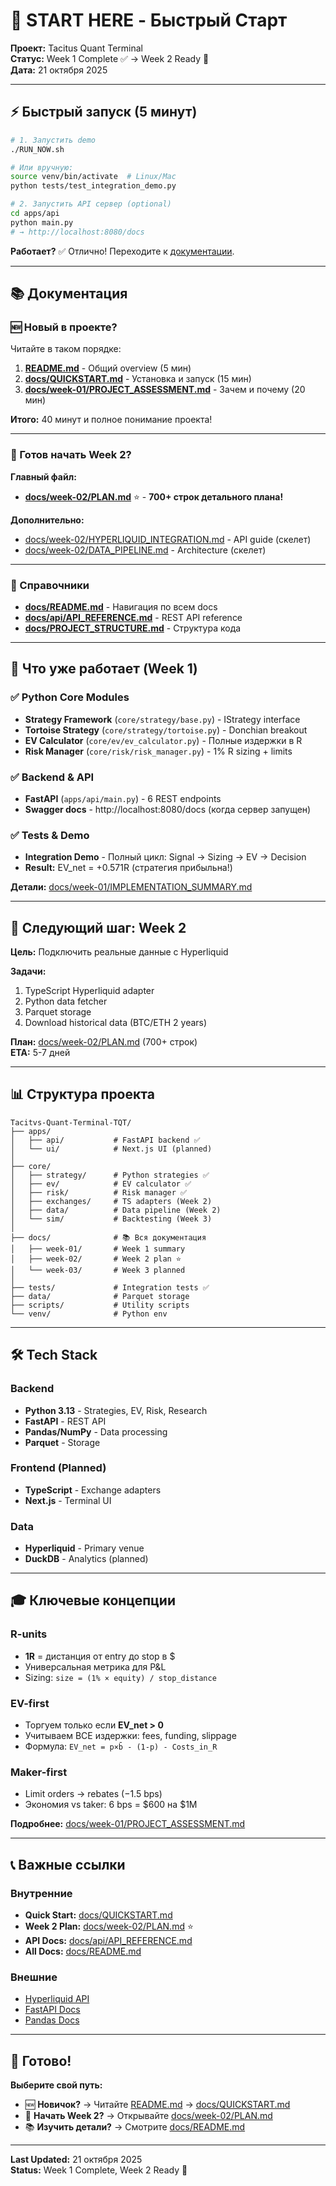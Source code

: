 # 🚀 START HERE - Быстрый Старт

**Проект:** Tacitus Quant Terminal  
**Статус:** Week 1 Complete ✅ → Week 2 Ready 🚀  
**Дата:** 21 октября 2025

---

## ⚡ Быстрый запуск (5 минут)

```bash
# 1. Запустить demo
./RUN_NOW.sh

# Или вручную:
source venv/bin/activate  # Linux/Mac
python tests/test_integration_demo.py

# 2. Запустить API сервер (optional)
cd apps/api
python main.py
# → http://localhost:8080/docs
```

**Работает?** ✅ Отлично! Переходите к [документации](#-документация).

---

## 📚 Документация

### 🆕 Новый в проекте?

Читайте в таком порядке:

1. **[README.md](README.md)** - Общий overview (5 мин)
2. **[docs/QUICKSTART.md](docs/QUICKSTART.md)** - Установка и запуск (15 мин)
3. **[docs/week-01/PROJECT_ASSESSMENT.md](docs/week-01/PROJECT_ASSESSMENT.md)** - Зачем и почему (20 мин)

**Итого:** 40 минут и полное понимание проекта!

---

### 🔧 Готов начать Week 2?

**Главный файл:**
- **[docs/week-02/PLAN.md](docs/week-02/PLAN.md)** ⭐ - **700+ строк детального плана!**

**Дополнительно:**
- [docs/week-02/HYPERLIQUID_INTEGRATION.md](docs/week-02/HYPERLIQUID_INTEGRATION.md) - API guide (скелет)
- [docs/week-02/DATA_PIPELINE.md](docs/week-02/DATA_PIPELINE.md) - Architecture (скелет)

---

### 📖 Справочники

- **[docs/README.md](docs/README.md)** - Навигация по всем docs
- **[docs/api/API_REFERENCE.md](docs/api/API_REFERENCE.md)** - REST API reference
- **[docs/PROJECT_STRUCTURE.md](docs/PROJECT_STRUCTURE.md)** - Структура кода

---

## 🎯 Что уже работает (Week 1)

### ✅ Python Core Modules
- **Strategy Framework** (`core/strategy/base.py`) - IStrategy interface
- **Tortoise Strategy** (`core/strategy/tortoise.py`) - Donchian breakout
- **EV Calculator** (`core/ev/ev_calculator.py`) - Полные издержки в R
- **Risk Manager** (`core/risk/risk_manager.py`) - 1% R sizing + limits

### ✅ Backend & API
- **FastAPI** (`apps/api/main.py`) - 6 REST endpoints
- **Swagger docs** - http://localhost:8080/docs (когда сервер запущен)

### ✅ Tests & Demo
- **Integration Demo** - Полный цикл: Signal → Sizing → EV → Decision
- **Result:** EV_net = +0.571R (стратегия прибыльна!)

**Детали:** [docs/week-01/IMPLEMENTATION_SUMMARY.md](docs/week-01/IMPLEMENTATION_SUMMARY.md)

---

## 🎯 Следующий шаг: Week 2

**Цель:** Подключить реальные данные с Hyperliquid

**Задачи:**
1. TypeScript Hyperliquid adapter
2. Python data fetcher
3. Parquet storage
4. Download historical data (BTC/ETH 2 years)

**План:** [docs/week-02/PLAN.md](docs/week-02/PLAN.md) (700+ строк)  
**ETA:** 5-7 дней

---

## 📊 Структура проекта

```
Tacitvs-Quant-Terminal-TQT/
├── apps/
│   ├── api/           # FastAPI backend ✅
│   └── ui/            # Next.js UI (planned)
│
├── core/
│   ├── strategy/      # Python strategies ✅
│   ├── ev/            # EV calculator ✅
│   ├── risk/          # Risk manager ✅
│   ├── exchanges/     # TS adapters (Week 2)
│   ├── data/          # Data pipeline (Week 2)
│   └── sim/           # Backtesting (Week 3)
│
├── docs/              # 📚 Вся документация
│   ├── week-01/       # Week 1 summary
│   ├── week-02/       # Week 2 plan ⭐
│   └── week-03/       # Week 3 planned
│
├── tests/             # Integration tests ✅
├── data/              # Parquet storage
├── scripts/           # Utility scripts
└── venv/              # Python env
```

---

## 🛠️ Tech Stack

### Backend
- **Python 3.13** - Strategies, EV, Risk, Research
- **FastAPI** - REST API
- **Pandas/NumPy** - Data processing
- **Parquet** - Storage

### Frontend (Planned)
- **TypeScript** - Exchange adapters
- **Next.js** - Terminal UI

### Data
- **Hyperliquid** - Primary venue
- **DuckDB** - Analytics (planned)

---

## 🎓 Ключевые концепции

### R-units
- **1R** = дистанция от entry до stop в $
- Универсальная метрика для P&L
- Sizing: `size = (1% × equity) / stop_distance`

### EV-first
- Торгуем только если **EV_net > 0**
- Учитываем ВСЕ издержки: fees, funding, slippage
- Формула: `EV_net = p×b̄ - (1-p) - Costs_in_R`

### Maker-first
- Limit orders → rebates (−1.5 bps)
- Экономия vs taker: 6 bps = $600 на $1M

**Подробнее:** [docs/week-01/PROJECT_ASSESSMENT.md](docs/week-01/PROJECT_ASSESSMENT.md)

---

## 📞 Важные ссылки

### Внутренние
- **Quick Start:** [docs/QUICKSTART.md](docs/QUICKSTART.md)
- **Week 2 Plan:** [docs/week-02/PLAN.md](docs/week-02/PLAN.md) ⭐
- **API Docs:** [docs/api/API_REFERENCE.md](docs/api/API_REFERENCE.md)
- **All Docs:** [docs/README.md](docs/README.md)

### Внешние
- [Hyperliquid API](https://hyperliquid.gitbook.io/)
- [FastAPI Docs](https://fastapi.tiangolo.com/)
- [Pandas Docs](https://pandas.pydata.org/docs/)

---

## 🎉 Готово!

**Выберите свой путь:**

- 🆕 **Новичок?** → Читайте [README.md](README.md) → [docs/QUICKSTART.md](docs/QUICKSTART.md)
- 🔧 **Начать Week 2?** → Открывайте [docs/week-02/PLAN.md](docs/week-02/PLAN.md)
- 📚 **Изучить детали?** → Смотрите [docs/README.md](docs/README.md)

---

**Last Updated:** 21 октября 2025  
**Status:** Week 1 Complete, Week 2 Ready 🚀

